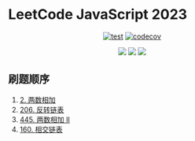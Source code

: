 # LeetCode JavaScript 2023

<div align="center">

[![test](https://github.com/tjx666/leetcode-javascript-2023/actions/workflows/test.yml/badge.svg)](https://github.com/tjx666/leetcode-javascript-2023/actions/workflows/test.yml) [![codecov](https://codecov.io/gh/tjx666/leetcode-javascript-2023/branch/main/graph/badge.svg?token=FQDHJODKYD)](https://codecov.io/gh/tjx666/leetcode-javascript-2023)

<img src="https://img.shields.io/badge/progress-4/200-green" />
<img src="https://img.shields.io/badge/easy-3-green" />
<img src="https://img.shields.io/badge/medium-1-yellow" />

</div>

## 刷题顺序

1. [2. 两数相加](https://leetcode.cn/problems/add-two-numbers/)
2. [206. 反转链表](https://leetcode.cn/problems/reverse-linked-list/)
3. [445. 两数相加 II](https://leetcode.cn/problems/add-two-numbers-ii/)
4. [160. 相交链表](hhttps://leetcode.cn/problems/intersection-of-two-linked-lists/ttps://leetcode.cn/problems/add-two-numbers/)
